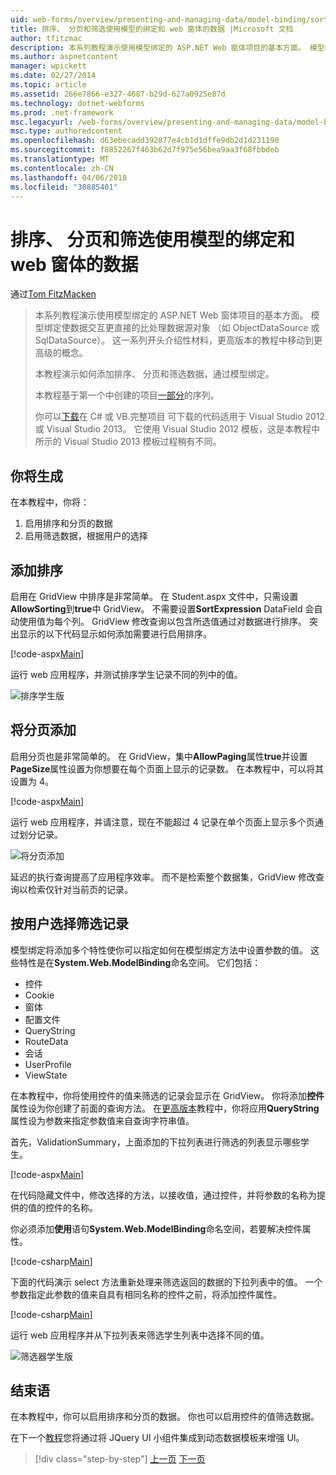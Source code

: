```yaml
---
uid: web-forms/overview/presenting-and-managing-data/model-binding/sorting-paging-and-filtering-data
title: 排序、 分页和筛选使用模型的绑定和 web 窗体的数据 |Microsoft 文档
author: tfitzmac
description: 本系列教程演示使用模型绑定的 ASP.NET Web 窗体项目的基本方面。 模型绑定使数据交互详细直接-...
ms.author: aspnetcontent
manager: wpickett
ms.date: 02/27/2014
ms.topic: article
ms.assetid: 266e7866-e327-4687-b29d-627a0925e87d
ms.technology: dotnet-webforms
ms.prod: .net-framework
msc.legacyurl: /web-forms/overview/presenting-and-managing-data/model-binding/sorting-paging-and-filtering-data
msc.type: authoredcontent
ms.openlocfilehash: d63ebecadd392877e4cb1d1dffe9db2d1d231190
ms.sourcegitcommit: f8852267f463b62d7f975e56bea9aa3f68fbbdeb
ms.translationtype: MT
ms.contentlocale: zh-CN
ms.lasthandoff: 04/06/2018
ms.locfileid: "30885401"
---
```

<a name="sorting-paging-and-filtering-data-with-model-binding-and-web-forms"></a>排序、 分页和筛选使用模型的绑定和 web 窗体的数据
====================
通过[Tom FitzMacken](https://github.com/tfitzmac)

> 本系列教程演示使用模型绑定的 ASP.NET Web 窗体项目的基本方面。 模型绑定使数据交互更直接的比处理数据源对象 （如 ObjectDataSource 或 SqlDataSource）。 这一系列开头介绍性材料，更高版本的教程中移动到更高级的概念。
> 
> 本教程演示如何添加排序、 分页和筛选数据，通过模型绑定。
> 
> 本教程基于第一个中创建的项目[一部分](retrieving-data.md)的序列。
> 
> 你可以[下载](https://go.microsoft.com/fwlink/?LinkId=286116)在 C# 或 VB.完整项目 可下载的代码适用于 Visual Studio 2012 或 Visual Studio 2013。 它使用 Visual Studio 2012 模板，这是本教程中所示的 Visual Studio 2013 模板过程稍有不同。


## <a name="what-youll-build"></a>你将生成

在本教程中，你将：

1. 启用排序和分页的数据
2. 启用筛选数据，根据用户的选择

## <a name="add-sorting"></a>添加排序

启用在 GridView 中排序是非常简单。 在 Student.aspx 文件中，只需设置**AllowSorting**到**true**中 GridView。 不需要设置**SortExpression** DataField 会自动使用值为每个列。 GridView 修改查询以包含所选值通过对数据进行排序。 突出显示的以下代码显示如何添加需要进行启用排序。

[!code-aspx[Main](sorting-paging-and-filtering-data/samples/sample1.aspx?highlight=5)]

运行 web 应用程序，并测试排序学生记录不同的列中的值。

![排序学生版](sorting-paging-and-filtering-data/_static/image2.png)

## <a name="add-paging"></a>将分页添加

启用分页也是非常简单的。 在 GridView，集中**AllowPaging**属性**true**并设置**PageSize**属性设置为你想要在每个页面上显示的记录数。 在本教程中，可以将其设置为 4。

[!code-aspx[Main](sorting-paging-and-filtering-data/samples/sample2.aspx?highlight=5)]

运行 web 应用程序，并请注意，现在不能超过 4 记录在单个页面上显示多个页通过划分记录。

![将分页添加](sorting-paging-and-filtering-data/_static/image4.png)

延迟的执行查询提高了应用程序效率。 而不是检索整个数据集，GridView 修改查询以检索仅针对当前页的记录。

## <a name="filter-records-by-user-selection"></a>按用户选择筛选记录

模型绑定将添加多个特性使你可以指定如何在模型绑定方法中设置参数的值。 这些特性是在**System.Web.ModelBinding**命名空间。 它们包括：

- 控件
- Cookie
- 窗体
- 配置文件
- QueryString
- RouteData
- 会话
- UserProfile
- ViewState

在本教程中，你将使用控件的值来筛选的记录会显示在 GridView。 你将添加**控件**属性设为你创建了前面的查询方法。 在[更高版本](using-query-string-values-to-retrieve-data.md)教程中，你将应用**QueryString**属性设为参数来指定参数值来自查询字符串值。

首先，ValidationSummary，上面添加的下拉列表进行筛选的列表显示哪些学生。

[!code-aspx[Main](sorting-paging-and-filtering-data/samples/sample3.aspx?highlight=3-11)]

在代码隐藏文件中，修改选择的方法，以接收值，通过控件，并将参数的名称为提供的值的控件的名称。

你必须添加**使用**语句**System.Web.ModelBinding**命名空间，若要解决控件属性。

[!code-csharp[Main](sorting-paging-and-filtering-data/samples/sample4.cs)]

下面的代码演示 select 方法重新处理来筛选返回的数据的下拉列表中的值。 一个参数指定此参数的值来自具有相同名称的控件之前，将添加控件属性。

[!code-csharp[Main](sorting-paging-and-filtering-data/samples/sample5.cs)]

运行 web 应用程序并从下拉列表来筛选学生列表中选择不同的值。

![筛选器学生版](sorting-paging-and-filtering-data/_static/image6.png)

## <a name="conclusion"></a>结束语

在本教程中，你可以启用排序和分页的数据。 你也可以启用控件的值筛选数据。

在下一个[教程](integrating-jquery-ui.md)您将通过将 JQuery UI 小组件集成到动态数据模板来增强 UI。

> [!div class="step-by-step"]
> [上一页](updating-deleting-and-creating-data.md)
> [下一页](integrating-jquery-ui.md)
